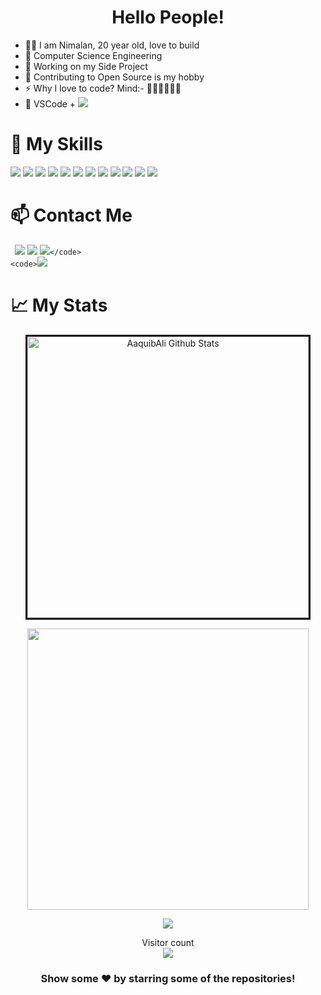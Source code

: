 <h1 align="center">
  Hello People!
</h1>

- 🐱‍💻 I am Nimalan, 20 year old, love to build
- 📖 Computer Science Engineering
- 🚀 Working on my Side Project
- 🌴 Contributing to Open Source is my hobby
- ⚡ Why I love to code? Mind:- 🤔🙄🚶‍♂️👨‍💻
- 💓 VSCode + ![](https://img.shields.io/badge/Spotify-1ED760?&style=for-the-badge&logo=spotify&logoColor=white)

# 🚀 My Skills

![](https://img.shields.io/badge/HTML5-E34F26?style=for-the-badge&logo=html5&logoColor=white)
![](https://img.shields.io/badge/JavaScript-F7DF1E?style=for-the-badge&logo=javascript&logoColor=black)
![](https://img.shields.io/badge/CSS3-1572B6?style=for-the-badge&logo=css3&logoColor=white)
![](https://img.shields.io/badge/Markdown-000000?style=for-the-badge&logo=markdown&logoColor=white)
![](https://img.shields.io/badge/React-20232A?style=for-the-badge&logo=react&logoColor=61DAFB)
![](https://img.shields.io/badge/Tailwind_CSS-38B2AC?style=for-the-badge&logo=tailwind-css&logoColor=white)
![](https://img.shields.io/badge/Bootstrap-563D7C?style=for-the-badge&logo=bootstrap&logoColor=white)
![](https://img.shields.io/badge/Material--UI-0081CB?style=for-the-badge&logo=material-ui&logoColor=white)
![](https://img.shields.io/badge/Netlify-00C7B7?style=for-the-badge&logo=netlify&logoColor=white)
![](https://img.shields.io/badge/MongoDB-4EA94B?style=for-the-badge&logo=mongodb&logoColor=white)
![](https://img.shields.io/badge/figma-0AC97F?style=for-the-badge&logo=figma&logoColor=white)
![](https://img.shields.io/badge/Hashnode-2962FF?style=for-the-badge&logo=hashnode&logoColor=white)

<!--   [<img src="https://img.shields.io/badge/github-%23333.svg?&style=for-the-badge&logo=github&logoColor=white" />](https://www.github.com/irsayvid)  -->

# 📫 Contact Me

<code> [<img src ="https://img.shields.io/badge/instagram-%23E1306C.svg?&style=for-the-badge&logo=instagram&logoColor=white">](https://www.instagram.com/_bilinmez_aaquib/)</code>
<code>[<img src="https://img.shields.io/badge/linkedin-%230077b5.svg?&style=for-the-badge&logo=linkedin&logoColor=white" />](https://www.linkedin.com/in/nimalan-sivakumar-743507203/)</code>
<code>[<img src ="https://img.shields.io/badge/twitter-%231DA1F2.svg?&style=for-the-badge&logo=twitter&logoColor=white">](https://twitter.com/Nimalan_)</code>
<code>[<img src ="https://img.shields.io/badge/Hashnode-2962FF?style=for-the-badge&logo=hashnode&logoColor=white">](https://nimalan.hashnode.dev/)</code>

# 📈 My Stats

<p align='center'><img width="450px" style="border-style:solid" src="https://github-readme-streak-stats.herokuapp.com/?user=nimalansivakumar&theme=blue-green" alt="AaquibAli Github Stats" />
  </p> 
   <p align='center'>
  <img width="450px" src="https://github-readme-stats.vercel.app/api?username=nimalansivakumar
&theme=blue-green"/>
</p>
  <p align='center'>
  <img src = "https://github-readme-stats.vercel.app/api/top-langs/?username=nimalansivakumar&theme=blue-green"></p>

<p align="center"> 
  Visitor count<br>
  <img src="https://profile-counter.glitch.me/nimalansivakumar/count.svg" />
</p>
 <div align="center">
 
 ### Show some ❤️ by starring some of the repositories!

</div>
